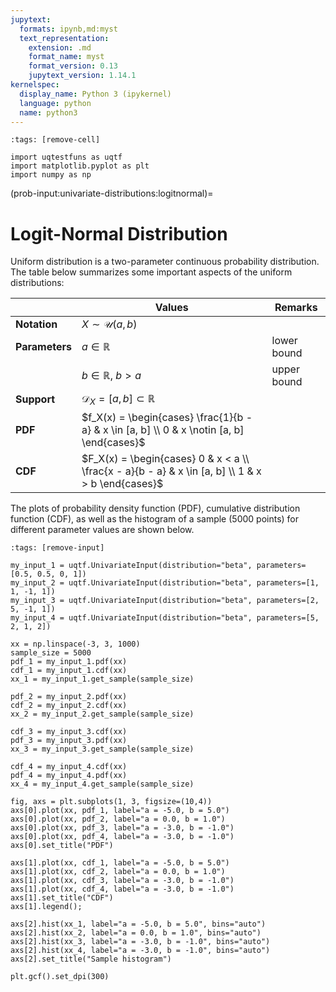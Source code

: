 ```yaml
---
jupytext:
  formats: ipynb,md:myst
  text_representation:
    extension: .md
    format_name: myst
    format_version: 0.13
    jupytext_version: 1.14.1
kernelspec:
  display_name: Python 3 (ipykernel)
  language: python
  name: python3
---
```


```{code-cell} ipython3
:tags: [remove-cell]

import uqtestfuns as uqtf
import matplotlib.pyplot as plt
import numpy as np
```

(prob-input:univariate-distributions:logitnormal)=
# Logit-Normal Distribution

Uniform distribution is a two-parameter continuous probability distribution.
The table below summarizes some important aspects of the uniform distributions:

|                | Values                                                                                            | Remarks     |
|----------------|---------------------------------------------------------------------------------------------------|-------------|
| **Notation**   | $X \sim \mathcal{U}(a, b)$                                                                        |             |
| **Parameters** | $a \in \mathbb{R}$                                                                                | lower bound |
|                | $b \in \mathbb{R}$, $b > a$                                                                       | upper bound |
| **Support**    | $\mathcal{D}_X = [a, b] \subset \mathbb{R}$                                                       |             |
| **PDF**        | $f_X(x) = \begin{cases} \frac{1}{b - a} & x \in [a, b] \\ 0 & x \notin [a, b] \end{cases}$        |             |
| **CDF**        | $F_X(x) = \begin{cases} 0 & x < a \\ \frac{x - a}{b - a} & x \in [a, b] \\ 1 & x > b \end{cases}$ |             |

The plots of probability density function (PDF),
cumulative distribution function (CDF),
as well as the histogram of a sample ($5000$ points) for different parameter
values are shown below.

```{code-cell} ipython3
:tags: [remove-input]

my_input_1 = uqtf.UnivariateInput(distribution="beta", parameters=[0.5, 0.5, 0, 1])
my_input_2 = uqtf.UnivariateInput(distribution="beta", parameters=[1, 1, -1, 1])
my_input_3 = uqtf.UnivariateInput(distribution="beta", parameters=[2, 5, -1, 1])
my_input_4 = uqtf.UnivariateInput(distribution="beta", parameters=[5, 2, 1, 2])

xx = np.linspace(-3, 3, 1000)
sample_size = 5000
pdf_1 = my_input_1.pdf(xx)
cdf_1 = my_input_1.cdf(xx)
xx_1 = my_input_1.get_sample(sample_size)

pdf_2 = my_input_2.pdf(xx)
cdf_2 = my_input_2.cdf(xx)
xx_2 = my_input_2.get_sample(sample_size)

cdf_3 = my_input_3.cdf(xx)
pdf_3 = my_input_3.pdf(xx)
xx_3 = my_input_3.get_sample(sample_size)

cdf_4 = my_input_4.cdf(xx)
pdf_4 = my_input_4.pdf(xx)
xx_4 = my_input_4.get_sample(sample_size)

fig, axs = plt.subplots(1, 3, figsize=(10,4))
axs[0].plot(xx, pdf_1, label="a = -5.0, b = 5.0")
axs[0].plot(xx, pdf_2, label="a = 0.0, b = 1.0")
axs[0].plot(xx, pdf_3, label="a = -3.0, b = -1.0")
axs[0].plot(xx, pdf_4, label="a = -3.0, b = -1.0")
axs[0].set_title("PDF")

axs[1].plot(xx, cdf_1, label="a = -5.0, b = 5.0")
axs[1].plot(xx, cdf_2, label="a = 0.0, b = 1.0")
axs[1].plot(xx, cdf_3, label="a = -3.0, b = -1.0")
axs[1].plot(xx, cdf_4, label="a = -3.0, b = -1.0")
axs[1].set_title("CDF")
axs[1].legend();

axs[2].hist(xx_1, label="a = -5.0, b = 5.0", bins="auto")
axs[2].hist(xx_2, label="a = 0.0, b = 1.0", bins="auto")
axs[2].hist(xx_3, label="a = -3.0, b = -1.0", bins="auto")
axs[2].hist(xx_4, label="a = -3.0, b = -1.0", bins="auto")
axs[2].set_title("Sample histogram")

plt.gcf().set_dpi(300)
```